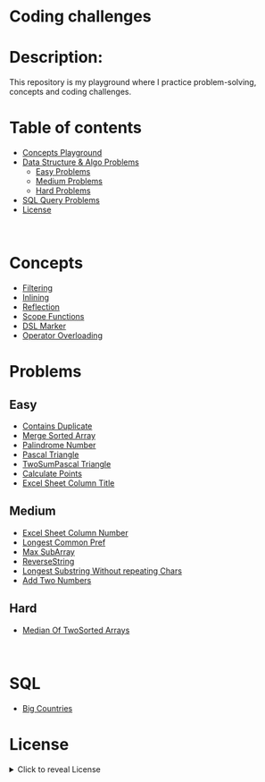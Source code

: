 # Coding challenges

# Description:
This repository is my playground where I practice problem-solving, concepts and coding challenges.


# Table of contents

- [Concepts Playground](#Concepts)
- [Data Structure & Algo Problems](#Problems)
     - [Easy Problems](#Easy)
     - [Medium Problems](#Medium)
     - [Hard Problems](#Hrad)
- [SQL Query Problems](#SQL)
- [License](#License)

<br/>

<img align="center" src="https://github.com/mayankchaudhary26/Cool-Readme-ideas/blob/master/data/coffee.gif"  alt=""/>

<br/>


# Concepts

- [Filtering](src/concepts_playground/Filter.kt)
- [Inlining](src/concepts_playground/Inline.kt)
- [Reflection](src/concepts_playground/Reflection.kt)
- [Scope Functions](src/concepts_playground/scopeFuns.kt)
- [DSL Marker](src/concepts_playground/DslMarker.kt)
- [Operator Overloading](src/concepts_playground/OperatorOverloading.kt)



# Problems


## Easy

- [Contains Duplicate](src/leetcode_problems/easy/ContainsDuplicate.kt)
- [Merge Sorted Array](src/leetcode_problems/easy/MergeSortedArray.kt)
- [Palindrome Number](src/leetcode_problems/easy/PalindromeNumber.kt)
- [Pascal Triangle](src/leetcode_problems/easy/PascalTriangle.kt)
- [TwoSumPascal Triangle](src/leetcode_problems/easy/TwoSum.kt)
- [Calculate Points](src/leetcode_problems/easy/CalculatePoints.java)
- [Excel Sheet Column Title](src/leetcode_problems/easy/ExcelSheetColumnTitle.kt)



## Medium

- [Excel Sheet Column Number](src/leetcode_problems/medium/ExcelSheetColumnNumber.kt)
- [Longest Common Pref](src/leetcode_problems/medium/LongestCommonPref.kt)
- [Max SubArray](src/leetcode_problems/medium/MaxSubArray.kt)
- [ReverseString](src/leetcode_problems/medium/ReverseString.kt)
- [Longest Substring Without repeating Chars](src/leetcode_problems/medium/LongestSubstringWithoutRepeatingCharacters.kt)
- [Add Two Numbers](src/leetcode_problems/medium/AddTwoNumbers.kt)


## Hard 

- [Median Of TwoSorted Arrays](src/leetcode_problems/hard/MedianOfTwoSortedArrays.kt)


<br/>

# SQL

- [Big Countries](https://leetcode.com/problems/big-countries/description/?envType=study-plan&id=sql-i)





# License

<details>
    <summary>
        Click to reveal License
    </summary>

```
MIT License

Copyright (c) 2023 Mahmoud H. Alim

Permission is hereby granted, free of charge, to any person obtaining a copy
of this software and associated documentation files (the "Software"), to deal
in the Software without restriction, including without limitation the rights
to use, copy, modify, merge, publish, distribute, sublicense, and/or sell
copies of the Software, and to permit persons to whom the Software is
furnished to do so, subject to the following conditions:

The above copyright notice and this permission notice shall be included in all
copies or substantial portions of the Software.

THE SOFTWARE IS PROVIDED "AS IS", WITHOUT WARRANTY OF ANY KIND, EXPRESS OR
IMPLIED, INCLUDING BUT NOT LIMITED TO THE WARRANTIES OF MERCHANTABILITY,
FITNESS FOR A PARTICULAR PURPOSE AND NONINFRINGEMENT. IN NO EVENT SHALL THE
AUTHORS OR COPYRIGHT HOLDERS BE LIABLE FOR ANY CLAIM, DAMAGES OR OTHER
LIABILITY, WHETHER IN AN ACTION OF CONTRACT, TORT OR OTHERWISE, ARISING FROM,
OUT OF OR IN CONNECTION WITH THE SOFTWARE OR THE USE OR OTHER DEALINGS IN THE
SOFTWARE.

```

</details>